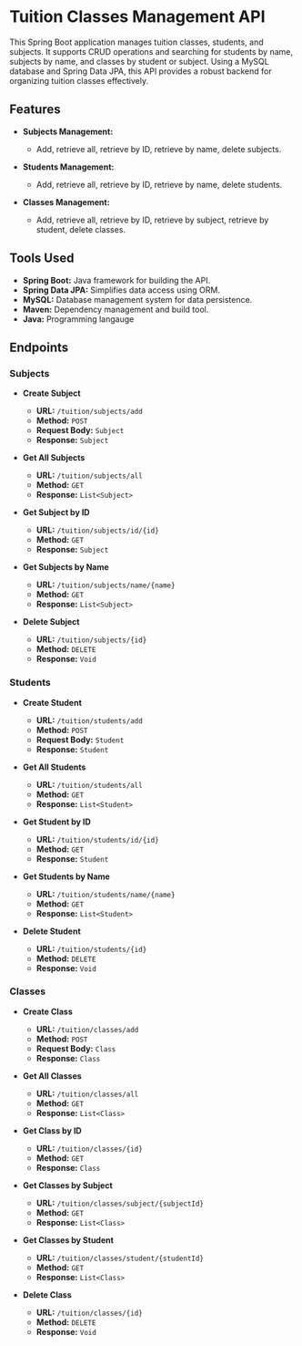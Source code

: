# Tuition Classes Management API

This Spring Boot application manages tuition classes, students, and subjects. It supports CRUD operations and searching for students by name, subjects by name, and classes by student or subject. Using a MySQL database and Spring Data JPA, this API provides a robust backend for organizing tuition classes effectively.

## Features

- **Subjects Management:**
  - Add, retrieve all, retrieve by ID, retrieve by name, delete subjects.

- **Students Management:**
  - Add, retrieve all, retrieve by ID, retrieve by name, delete students.

- **Classes Management:**
  - Add, retrieve all, retrieve by ID, retrieve by subject, retrieve by student, delete classes.

## Tools Used

- **Spring Boot:** Java framework for building the API.
- **Spring Data JPA:** Simplifies data access using ORM.
- **MySQL:** Database management system for data persistence.
- **Maven:** Dependency management and build tool.
- **Java:** Programming langauge

## Endpoints

### Subjects

- **Create Subject**
  - **URL:** `/tuition/subjects/add`
  - **Method:** `POST`
  - **Request Body:** `Subject`
  - **Response:** `Subject`

- **Get All Subjects**
  - **URL:** `/tuition/subjects/all`
  - **Method:** `GET`
  - **Response:** `List<Subject>`

- **Get Subject by ID**
  - **URL:** `/tuition/subjects/id/{id}`
  - **Method:** `GET`
  - **Response:** `Subject`

- **Get Subjects by Name**
  - **URL:** `/tuition/subjects/name/{name}`
  - **Method:** `GET`
  - **Response:** `List<Subject>`

- **Delete Subject**
  - **URL:** `/tuition/subjects/{id}`
  - **Method:** `DELETE`
  - **Response:** `Void`

### Students

- **Create Student**
  - **URL:** `/tuition/students/add`
  - **Method:** `POST`
  - **Request Body:** `Student`
  - **Response:** `Student`

- **Get All Students**
  - **URL:** `/tuition/students/all`
  - **Method:** `GET`
  - **Response:** `List<Student>`

- **Get Student by ID**
  - **URL:** `/tuition/students/id/{id}`
  - **Method:** `GET`
  - **Response:** `Student`

- **Get Students by Name**
  - **URL:** `/tuition/students/name/{name}`
  - **Method:** `GET`
  - **Response:** `List<Student>`

- **Delete Student**
  - **URL:** `/tuition/students/{id}`
  - **Method:** `DELETE`
  - **Response:** `Void`

### Classes

- **Create Class**
  - **URL:** `/tuition/classes/add`
  - **Method:** `POST`
  - **Request Body:** `Class`
  - **Response:** `Class`

- **Get All Classes**
  - **URL:** `/tuition/classes/all`
  - **Method:** `GET`
  - **Response:** `List<Class>`

- **Get Class by ID**
  - **URL:** `/tuition/classes/{id}`
  - **Method:** `GET`
  - **Response:** `Class`

- **Get Classes by Subject**
  - **URL:** `/tuition/classes/subject/{subjectId}`
  - **Method:** `GET`
  - **Response:** `List<Class>`

- **Get Classes by Student**
  - **URL:** `/tuition/classes/student/{studentId}`
  - **Method:** `GET`
  - **Response:** `List<Class>`

- **Delete Class**
  - **URL:** `/tuition/classes/{id}`
  - **Method:** `DELETE`
  - **Response:** `Void`
